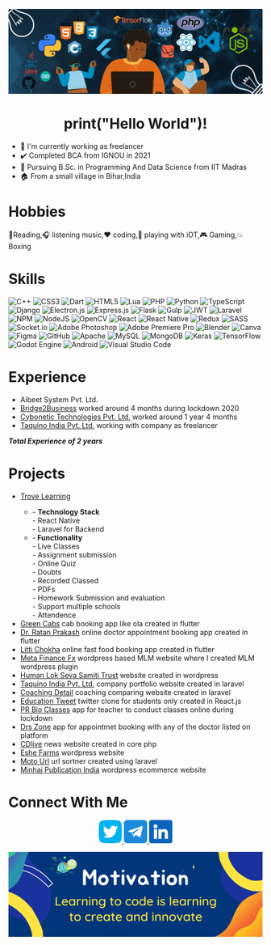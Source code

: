 ![Thank you IITM for github student pack, I created this using Canva Pro](/assets/canva_1.gif)
<h1 align="center">
print("Hello World")!
</h1>

 <link rel="stylesheet" href="https://cdn.jsdelivr.net/gh/devicons/devicon@v2.14.0/devicon.min.css"> 

 <i class="devicon-labview-plain"></i>



- 💼 I'm currently working as freelancer
- ✔️ Completed BCA from IGNOU in 2021
- 📖 Pursuing B.Sc. in Programming And Data Science from IIT Madras
- 🏠 From a small village in Bihar,India

<h1>
  Hobbies
</h1>
  
📖Reading,🎧 listening music,❤️ coding,🔌 playing with iOT,🎮 Gaming,💥 Boxing  

<h1>
  Skills
</h1>

![C++](https://img.shields.io/badge/c++-%2300599C.svg?style=for-the-badge&logo=c%2B%2B&logoColor=white)
![CSS3](https://img.shields.io/badge/css3-%231572B6.svg?style=for-the-badge&logo=css3&logoColor=white)
![Dart](https://img.shields.io/badge/dart-%230175C2.svg?style=for-the-badge&logo=dart&logoColor=white)
![HTML5](https://img.shields.io/badge/html5-%23E34F26.svg?style=for-the-badge&logo=html5&logoColor=white)
![Lua](https://img.shields.io/badge/lua-%232C2D72.svg?style=for-the-badge&logo=lua&logoColor=white)
![PHP](https://img.shields.io/badge/php-%23777BB4.svg?style=for-the-badge&logo=php&logoColor=white)
![Python](https://img.shields.io/badge/python-3670A0?style=for-the-badge&logo=python&logoColor=ffdd54)
![TypeScript](https://img.shields.io/badge/typescript-%23007ACC.svg?style=for-the-badge&logo=typescript&logoColor=white)
![Django](https://img.shields.io/badge/django-%23092E20.svg?style=for-the-badge&logo=django&logoColor=white)
![Electron.js](https://img.shields.io/badge/Electron-191970?style=for-the-badge&logo=Electron&logoColor=white)
![Express.js](https://img.shields.io/badge/express.js-%23404d59.svg?style=for-the-badge&logo=express&logoColor=%2361DAFB)
	![Flask](https://img.shields.io/badge/flask-%23000.svg?style=for-the-badge&logo=flask&logoColor=white)
 ![Gulp](https://img.shields.io/badge/GULP-%23CF4647.svg?style=for-the-badge&logo=gulp&logoColor=white)
 ![JWT](https://img.shields.io/badge/JWT-black?style=for-the-badge&logo=JSON%20web%20tokens)
 ![Laravel](https://img.shields.io/badge/laravel-%23FF2D20.svg?style=for-the-badge&logo=laravel&logoColor=white)
 ![NPM](https://img.shields.io/badge/NPM-%23000000.svg?style=for-the-badge&logo=npm&logoColor=white)
 ![NodeJS](https://img.shields.io/badge/node.js-6DA55F?style=for-the-badge&logo=node.js&logoColor=white)
 ![OpenCV](https://img.shields.io/badge/opencv-%23white.svg?style=for-the-badge&logo=opencv&logoColor=white)
 ![React](https://img.shields.io/badge/react-%2320232a.svg?style=for-the-badge&logo=react&logoColor=%2361DAFB)
![React Native](https://img.shields.io/badge/react_native-%2320232a.svg?style=for-the-badge&logo=react&logoColor=%2361DAFB)
 	![Redux](https://img.shields.io/badge/redux-%23593d88.svg?style=for-the-badge&logo=redux&logoColor=white)
  ![SASS](https://img.shields.io/badge/SASS-hotpink.svg?style=for-the-badge&logo=SASS&logoColor=white)
  ![Socket.io](https://img.shields.io/badge/Socket.io-black?style=for-the-badge&logo=socket.io&badgeColor=010101)
  ![Adobe Photoshop](https://img.shields.io/badge/adobephotoshop-%2331A8FF.svg?style=for-the-badge&logo=adobephotoshop&logoColor=white)
  ![Adobe Premiere Pro](https://img.shields.io/badge/Adobe%20Premiere%20Pro-9999FF.svg?style=for-the-badge&logo=Adobe%20Premiere%20Pro&logoColor=white)
  ![Blender](https://img.shields.io/badge/blender-%23F5792A.svg?style=for-the-badge&logo=blender&logoColor=white)
  ![Canva](https://img.shields.io/badge/Canva-%2300C4CC.svg?style=for-the-badge&logo=Canva&logoColor=white)
  ![Figma](https://img.shields.io/badge/figma-%23F24E1E.svg?style=for-the-badge&logo=figma&logoColor=white)
  ![GitHub](https://img.shields.io/badge/github-%23121011.svg?style=for-the-badge&logo=github&logoColor=white)
  ![Apache](https://img.shields.io/badge/apache-%23D42029.svg?style=for-the-badge&logo=apache&logoColor=white)
  ![MySQL](https://img.shields.io/badge/mysql-%2300f.svg?style=for-the-badge&logo=mysql&logoColor=white)
  ![MongoDB](https://img.shields.io/badge/MongoDB-%234ea94b.svg?style=for-the-badge&logo=mongodb&logoColor=white)
  ![Keras](https://img.shields.io/badge/Keras-%23D00000.svg?style=for-the-badge&logo=Keras&logoColor=white)
  ![TensorFlow](https://img.shields.io/badge/TensorFlow-%23FF6F00.svg?style=for-the-badge&logo=TensorFlow&logoColor=white)
  ![Godot Engine](https://img.shields.io/badge/GODOT-%23FFFFFF.svg?style=for-the-badge&logo=godot-engine)
  ![Android](https://img.shields.io/badge/Android-3DDC84?style=for-the-badge&logo=android&logoColor=white)
  ![Visual Studio Code](https://img.shields.io/badge/Visual%20Studio%20Code-0078d7.svg?style=for-the-badge&logo=visual-studio-code&logoColor=white)
 

<h1>
  Experience
</h1>

<ul>
  <li>Aibeet System Pvt. Ltd.</li>
  <li><a href="https://bridge2business.in/">Bridge2Business</a> worked around 4 months during lockdown 2020</li>
  <li><a href="https://cybonetic.com">Cybonetic Technologies Pvt. Ltd.</a> worked around 1 year 4 months</li>
  <li><a href="https://taquino.in">Taquino India Pvt. Ltd.</a> working with company as freelancer</li>
</ul>
<b><i>Total Experience of 2 years</i></b>


<h1>
  Projects
</h1>

<ul>
  <li><a href="https://play.google.com/store/apps/details?id=com.trove.app">Trove Learning</a></li>
    <ul>
      <li>
        - <b>Technology Stack</b><br/>
          - React Native <br/>
          - Laravel for Backend<br/>
      </li>
      <li>
      -<b> Functionality</b><br/>
         - Live Classes<br/>
         - Assignment submission <br/>
         - Online Quiz<br/>
         - Doubts<br/>
         - Recorded Classed<br/>
         - PDFs<br/>
         - Homework Submission and evaluation<br/>
         - Support multiple schools<br/>
         - Attendence<br/>
      </li>
    </ul>
<li><a href="https://play.google.com/store/apps/details?id=com.cybonetic.greencabs&hl=en_IN&gl=US">Green Cabs</a> cab booking app like ola created in flutter</li>
<li><a href="https://play.google.com/store/apps/details?id=com.cybonetic.cdrp&hl=en_IN&gl=US">Dr. Ratan Prakash</a> online doctor appointment booking app created in flutter</li>
<li><a href="https://play.google.com/store/apps/details?id=com.cybonetic.littichokha&hl=en_IN&gl=US">Litti Chokha</a> online fast food booking app created in flutter</li>
<li><a href="http://metafinancefx.in/">Meta Finance Fx</a> wordpress based MLM website where I created MLM wordpress plugin</li>
<li><a href="httphumanloksevasamiti.org/">Human Lok Seva Samiti Trust</a> website created in wordpress</li>
<li><a href="https://taquino.in/">Taquino India Pvt. Ltd.</a> company portfolio website created in laravel</li>
<li><a href="https://coachingdetail.com/">Coaching Detail</a> coaching comparing website created in laravel</li>
<li><a href="https://etweet.coachingdetail.com/">Education Tweet</a> twitter clone for students only created in React.js</li>
<li><a href="https://play.google.com/store/apps/details?id=com.prbiology.app&hl=en_IN&gl=US">PR Bio Classes</a> app for teacher to conduct classes online during lockdown</li>
<li><a href="https://play.google.com/store/apps/details?id=com.cybonetic.drappointment&hl=en_IN&gl=US">Drs Zone</a> app for appointmet booking with any of the doctor listed on platform</li>
<li><a href="http://cdlive.in">CDlive</a> news website created in core php</li>
<li><a href="https://eshefarms.com/">Eshe Farms</a> wordpress website</li>
<li><a href="http://motourl.com/">Moto Url</a> url sortner created using laravel</li>
<li><a href="minhajpublicationsindia.com">Minhaj Publication India</a> wordpress ecommerce website</li>
</ul>


<h1>
  Connect With Me
</h1>

<p align="center">
  <a href="https://twitter.com/AdityaSuraj03"> 
    <img height="46" width="46" src="/assets/twitter-logo.png"/> 
  </a>
  <a href="https://t.me/adityasuraj507"> 
    <img height="46" width="46" src="/assets/telegram.png"/> 
  </a>
  <a href="https://www.linkedin.com/in/aditya-kumar-27a054162"> 
    <img height="46" width="46" src="/assets/linkedin.png"/> 
  </a>
</p>

![Aditya Suraj](/assets/canva_2.gif)
